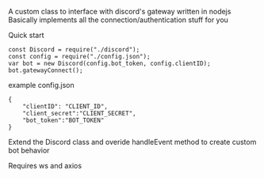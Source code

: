A custom class to interface with discord's gateway written in nodejs  
Basically implements all the connection/authentication stuff for you

Quick start
```
const Discord = require("./discord");
const config = require("./config.json");
var bot = new Discord(config.bot_token, config.clientID);
bot.gatewayConnect();
```

example config.json  
```
{
    "clientID": "CLIENT_ID",
    "client_secret":"CLIENT_SECRET",
    "bot_token":"BOT_TOKEN"
}
```

Extend the Discord class and overide handleEvent method to create custom bot behavior  

Requires ws and axios